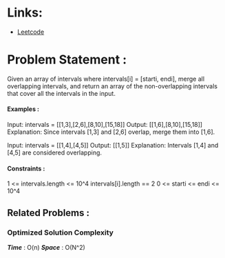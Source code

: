 # Links:

- [Leetcode](https://leetcode.com/problems/merge-intervals/description/)

# Problem Statement :

Given an array of intervals where intervals[i] = [starti, endi], merge all overlapping intervals, and return an array of the non-overlapping intervals that cover all the intervals in the input.

#### Examples :

Input: intervals = [[1,3],[2,6],[8,10],[15,18]]
Output: [[1,6],[8,10],[15,18]]
Explanation: Since intervals [1,3] and [2,6] overlap, merge them into [1,6].

Input: intervals = [[1,4],[4,5]]
Output: [[1,5]]
Explanation: Intervals [1,4] and [4,5] are considered overlapping.

#### Constraints :

1 <= intervals.length <= 10^4
intervals[i].length == 2
0 <= starti <= endi <= 10^4



## Related Problems :


### Optimized Solution Complexity

**_Time_** : O(n)
**_Space_** : O(N^2)